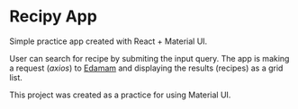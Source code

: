 # Recipy App

Simple practice app created with React + Material UI.

User can search for recipe by submiting the input query. The app is making a request
(*axios*) to [Edamam](https://developer.edamam.com/) and displaying the results (recipes) as a grid list.

This project was created as a practice for using Material UI.

